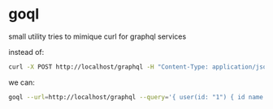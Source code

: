 # goql

small utility tries to mimique curl for graphql services

instead of:

```bash
curl -X POST http://localhost/graphql -H "Content-Type: application/json" -d '{ "query": "{ user(id: \"1\") { id name } }" }'
```

we can:

```bash
goql --url=http://localhost/graphql --query='{ user(id: "1") { id name } }'
```

